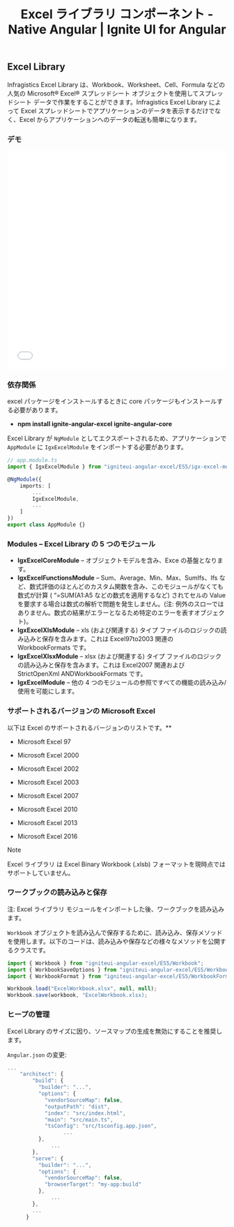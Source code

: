 ﻿---
title: Excel ライブラリ コンポーネント - Native Angular | Ignite UI for Angular
_description: Ignite UI for Excel Library コンポーネントTODO.
_keywords: Ignite UI for Angular, Angular, Native Angular Components Suite, Native Angular Controls, Native Angular Components, Native Angular Components Library, Angular Excel Library, Angular Excel Library Example, Angular Excel Library Component, Angular Excel Engine
_language: ja
---
## Excel Library

Infragistics Excel Library  は、Workbook、Worksheet、Cell、Formula などの人気の Microsoft® Excel® スプレッドシート オブジェクトを使用してスプレッドシート データで作業をすることができます。Infragistics Excel Library によって Excel スプレッドシートでアプリケーションのデータを表示するだけでなく、Excel からアプリケーションへのデータの転送も簡単になります。

### デモ

<div class="sample-container" style="height: 500px">
    <iframe id="excel-library-overview-sample-iframe" src='{environment:demosBaseUrl}/excel-library/operations-on-workbooks' width="100%" height="100%" seamless frameBorder="0" onload="onSampleIframeContentLoaded(this);"></iframe>
</div>
<div>
    <!-- TODO uncomment when Stackblitz is ready for EXCEL
    <button data-localize="stackblitz" disabled class="stackblitz-btn"   data-iframe-id="excel-library-overview-sample-iframe" data-demos-base-url="{environment:demosBaseUrl}">StackBlitz で表示
    </button> -->
</div> 

<div class="divider--half"></div>

### 依存関係
excel パッケージをインストールするときに core パッケージもインストールする必要があります。

-  **npm install ignite-angular-excel ignite-angular-core**

Excel Library が `NgModule` としてエクスポートされるため、アプリケーションで `AppModule` に `IgxExcelModule` をインポートする必要があります。

```typescript
// app.module.ts
import { IgxExcelModule } from "igniteui-angular-excel/ES5/igx-excel-module";

@NgModule({
    imports: [
        ...
        IgxExcelModule,
        ...
    ]
})
export class AppModule {}
```

### Modules – Excel Library の 5 つのモジュール 

-	**IgxExcelCoreModule** – オブジェクトモデルを含み、Exce の基盤となります。
-	**IgxExcelFunctionsModule** – Sum、Average、Min、Max、SumIfs、Ifs など、数式評価のほとんどのカスタム関数を含み、このモジュールがなくても数式が計算 ( “=SUM(A1:A5 などの数式を適用するなど) されてセルの Value を要求する場合は数式の解析で問題を発生しません。(注: 例外のスローではありません。数式の結果がエラーとなるため特定のエラーを表すオブジェクト)。
-	**IgxExcelXlsModule** – xls (および関連する) タイプ ファイルのロジックの読み込みと保存を含みます。これは Excel97to2003 関連の WorkbookFormats です。
-	**IgxExcelXlsxModule** – xlsx (および関連する) タイプ ファイルのロジックの読み込みと保存を含みます。これは Excel2007 関連および StrictOpenXml ANDWorkbookFormats です。
-	**IgxExcelModule** – 他の 4 つのモジュールの参照ですべての機能の読み込み/使用を可能にします。

### サポートされるバージョンの Microsoft Excel
以下は Excel のサポートされるバージョンのリストです。**

-  Microsoft Excel 97

-  Microsoft Excel 2000

-  Microsoft Excel 2002

-  Microsoft Excel 2003

-  Microsoft Excel 2007

-  Microsoft Excel 2010

-  Microsoft Excel 2013

-  Microsoft Excel 2016

> [!NOTE]
> Excel ライブラリ は Excel Binary Workbook (.xlsb) フォーマットを現時点ではサポートしていません。

### ワークブックの読み込みと保存
注: Excel ライブラリ モジュールをインポートした後、ワークブックを読み込みます。

`Workbook` オブジェクトを読み込んで保存するために、読み込み、保存メソッドを使用します。以下のコードは、読み込みや保存などの様々なメソッドを公開するクラスです。

```typescript
import { Workbook } from "igniteui-angular-excel/ES5/Workbook";
import { WorkbookSaveOptions } from "igniteui-angular-excel/ES5/WorkbookSaveOptions";
import { WorkbookFormat } from "igniteui-angular-excel/ES5/WorkbookFormat";

Workbook.load("ExcelWorkbook.xlsx", null, null);
Workbook.save(workbook, "ExcelWorkbook.xlsx);

```

<div class="divider--half"></div>
 
### ヒープの管理

Excel Library のサイズに因り、ソースマップの生成を無効にすることを推奨します。

`Angular.json` の変更:

```typescript
...
    "architect": {
        "build": {
          "builder": "...",
          "options": {
            "vendorSourceMap": false,
            "outputPath": "dist",
            "index": "src/index.html",
            "main": "src/main.ts",
            "tsConfig": "src/tsconfig.app.json",
                  ...
          },
              ...
        },
        "serve": {
          "builder": "...",
          "options": {
            "vendorSourceMap": false,
            "browserTarget": "my-app:build"
          },
              ...
        },
        ...
      }
```